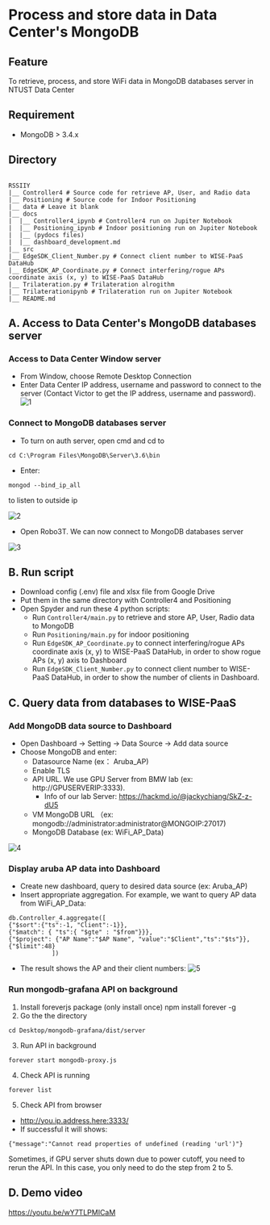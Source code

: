 # Process and store data in Data Center's MongoDB
## Feature
To retrieve, process, and store WiFi data in MongoDB databases server in NTUST Data Center

## Requirement
- MongoDB > 3.4.x
## Directory

```

RSSIIY
|__ Controller4 # Source code for retrieve AP, User, and Radio data
|__ Positioning # Source code for Indoor Positioning
|__ data # Leave it blank
|__ docs
|  |__ Controller4_ipynb # Controller4 run on Jupiter Notebook
|  |__ Positioning_ipynb # Indoor positioning run on Jupiter Notebook
|  |__ (pydocs files)
|  |__ dashboard_development.md
|__ src 
|__ EdgeSDK_Client_Number.py # Connect client number to WISE-PaaS DataHub
|__ EdgeSDK_AP_Coordinate.py # Connect interfering/rogue APs coordinate axis (x, y) to WISE-PaaS DataHub
|__ Trilateration.py # Trilateration alrogithm
|__ Trilaterationipynb # Trilateration run on Jupiter Notebook
|__ README.md

```

## A. Access to Data Center's MongoDB databases server

### Access to Data Center Window server

- From Window, choose Remote Desktop Connection
- Enter Data Center IP address, username and password to connect to the server (Contact Victor to get the IP address, username and password).
![1](https://github.com/nguyennam2010/RSSIIY/assets/102983698/d2fd531e-75cf-47fd-8805-14296482c35c)


### Connect to MongoDB databases server

- To turn on auth server, open cmd and cd to
```
cd C:\Program Files\MongoDB\Server\3.6\bin
```
- Enter:
```
mongod --bind_ip_all
```
to listen to outside ip

![2](https://github.com/nguyennam2010/RSSIIY/assets/102983698/3e1ce288-c899-4d2f-b9dd-15753de21dad)


- Open Robo3T. We can now connect to MongoDB databases server

![3](https://github.com/nguyennam2010/RSSIIY/assets/102983698/0a9e6479-1e0c-4a64-bbd7-787715963edf)


## B. Run script 
- Download config (.env) file and xlsx file from Google Drive
- Put them in the same directory with Controller4 and Positioning
- Open Spyder and run these 4 python scripts:
  - Run ```Controller4/main.py``` to retrieve and store AP, User, Radio data to MongoDB
  - Run ```Positioning/main.py``` for indoor positioning
  - Run ```EdgeSDK_AP_Coordinate.py``` to connect interfering/rogue APs coordinate axis (x, y) to WISE-PaaS DataHub, in order to show rogue APs (x, y) axis to Dashboard
  - Run ```EdgeSDK_Client_Number.py``` to connect client number to WISE-PaaS DataHub, in order to show the number of clients in Dashboard.

## C. Query data from databases to WISE-PaaS

### Add MongoDB data source to Dashboard

- Open Dashboard -> Setting -> Data Source -> Add data source
- Choose MongoDB and enter:
    - Datasource Name (ex： Aruba_AP)
    - Enable TLS
    - API URL. We use GPU Server from BMW lab (ex: http://GPUSERVERIP:3333).
      - Info of our lab Server: https://hackmd.io/@jackychiang/SkZ-z-dU5
    - VM MongoDB URL （ex: mongodb://administrator:administrator@MONGOIP:27017)
    - MongoDB Database (ex: WiFi_AP_Data)

![4](https://github.com/nguyennam2010/RSSIIY/assets/102983698/f4cd6f4f-1f79-42cd-91cf-e16de26148e5)


### Display aruba AP data into Dashboard

- Create new dashboard, query to desired data source (ex: Aruba_AP)
- Insert appropriate aggregation. For example, we want to query AP data from WiFi_AP_Data:

```
db.Controller_4.aggregate([
{"$sort":{"ts":-1, "Client":-1}},
{"$match": { "ts":{ "$gte" : "$from"}}}, 
{"$project": {"AP Name":"$AP Name", "value":"$Client","ts":"$ts"}},
{"$limit":48}
            ])
```

- The result shows the AP and their client numbers:
![5](https://github.com/nguyennam2010/RSSIIY/assets/102983698/3de019e1-b311-4947-a3d6-0f30d90eaf58)


### Run mongodb-grafana API on background

1. Install foreverjs package (only install once) npm install forever -g
2. Go the the directory 
```
cd Desktop/mongodb-grafana/dist/server
```
3. Run API in background
```
forever start mongodb-proxy.js
```
4. Check API is running
```
forever list
```
5. Check API from browser
- http://you.ip.address.here:3333/
- If successful it will shows:
```
{"message":"Cannot read properties of undefined (reading 'url')"}
```
Sometimes, if GPU server shuts down due to power cutoff, you need to rerun the API. 
In this case, you only need to do the step from 2 to 5.

## D. Demo video

https://youtu.be/wY7TLPMICaM


